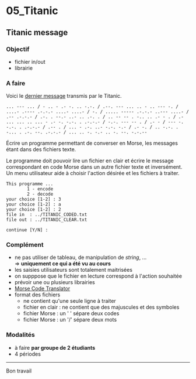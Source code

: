 # 05_Titanic

## Titanic message

### Objectif
- fichier in/out
- librairie

### A faire
Voici le [dernier message](https://clickamericana.com/topics/events/the-titanic/titanics-wireless-sos-signal-and-response-1912) transmis par le Titanic.

~~~
... --- ... / - .. - .- -. .. -.-. / .--. --- ... .. - .. --- -. / ....- .---- .-.-.- ....- ....- / -. / ..... ----- .-.-.- ..--- ....- / .-- .-.-.- / .-. . --.- ..- .. .-. . / .. -- -- . -.. .. .- - . / .- ... ... .. ... - .- -. -.-. . .-.-.- / -.-. --- -- . / .- - / --- -. -.-. . .-.-.- / .-- . / ... - .-. ..- -.-. -.- / .- -. / .. -.-. . -... . .-. --. .-.-.- / ... .. -. -.- .. -. --. -.-.--
~~~

Écrire un programme permettant de converser en Morse, les messages étant dans des fichiers texte.

Le programme doit pouvoir lire un fichier en clair et écrire le message correspondant en code Morse dans un autre fichier texte et inversément.
Un menu utilisateur aide à choisir l'action désirée et les fichiers à traiter.

~~~
This programme ...
        1 - encode
        2 - decode
your choice [1-2] : 3
your choice [1-2] : a
your choice [1-2] : 2
file in  : ../TITANIC_CODED.txt
file out : ../TITANIC_CLEAR.txt

continue [Y/N] : 
~~~

### Complément

- ne pas utiliser de tableau, de manipulation de *string*, ... <br> => **uniquement ce qui a été vu au cours**
- les saisies utilisateurs sont totalement maitrisées
- on supppose que le fichier en lecture correspond à l'action souhaitée
- prévoir une ou plusieurs librairies
- [Morse Code Translator](https://morsedecoder.com/)
- format des fichiers
	- ne contient qu'une seule ligne à traiter
	- fichier en clair : ne contient que des majuscules et des symboles
	- fichier Morse : un ' ' sépare deux codes
	- fichier Morse : un '/' sépare deux mots

### Modalités
- à faire **par groupe de 2 étudiants**
- 4 périodes

---
Bon travail
